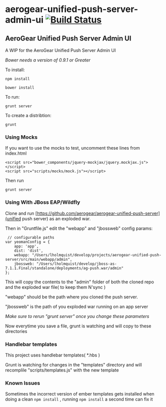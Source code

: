 # aerogear-unified-push-server-admin-ui [![Build Status](https://travis-ci.org/aerogear/aerogear-unified-push-server-admin-ui.png)](https://travis-ci.org/aerogear/aerogear-unified-push-server-admin-ui)

## AeroGear Unified Push Server Admin UI

A WIP for the AeroGear Unified Push Server Admin UI

_Bower needs a version of 0.9.1 or Greater_

To install:

    npm install

    bower install


To run:

    grunt server

To create a distribtion:

    grunt


### Using Mocks

If you want to use the mocks to test,  uncomment these lines from index.html

    <script src="bower_components/jquery-mockjax/jquery.mockjax.js"></script>
    <script src="scripts/mocks/mock.js"></script>

Then run

    grunt server


### Using With JBoss EAP/Wildfly

Clone and run [https://github.com/aerogear/aerogear-unified-push-server](unified push server) as an exploded war.

Then in "Gruntfile.js" edit the "webapp" and "jbossweb" config params:

     // configurable paths
    var yeomanConfig = {
        app: 'app',
        dist: 'dist',
        webapp: "/Users/lholmquist/develop/projects/aerogear-unified-push-server/src/main/webapp/admin",
        jbossweb: "/Users/lholmquist/develop/jboss-as-7.1.1.Final/standalone/deployments/ag-push.war/admin"
    };

This will copy the contents to the "admin" folder of both the cloned repo and the exploded war file( to keep them N'sync )

"webapp" should be the path where you cloned the push server.

"jbossweb" is the path of you exploded war running on an app server


_Make sure to rerun "grunt server" once you change these parameters_

Now everytime you save a file, grunt is watching and will copy to these directories

### Handlebar templates

This project uses handlebar templates( *.hbs )

Grunt is watching for changes in the "templates" directory and will recomplile "scripts/templates.js" with the new template

### Known Issues

Sometimes the incorrect version of ember templates gets installed when doing a clean `npm install` , running `npm install` a second time can fix it
